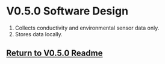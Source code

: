 # V0.5.0 Software Design
1. Collects conductivity and environmental sensor data only.
2. Stores data locally.
## [Return to V0.5.0 Readme](https://github.com/ARTS-Laboratory/Smart-Penetrometer-with-Edge-Computing-and-Intelligent-Embedded-Systems/blob/main/V0/V0.5/V0.5.0/README.md)
